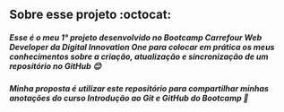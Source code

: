 ﻿## Sobre esse projeto :octocat:
##### Esse é o meu 1° projeto desenvolvido no Bootcamp Carrefour Web Developer da Digital Innovation One para colocar em prática os meus conhecimentos sobre a criação, atualização e sincronização de um repositório no GitHub :blush:
##### Minha proposta é utilizar este repositório para compartilhar minhas anotações do curso Introdução ao Git e GitHub do Bootcamp :pushpin:
